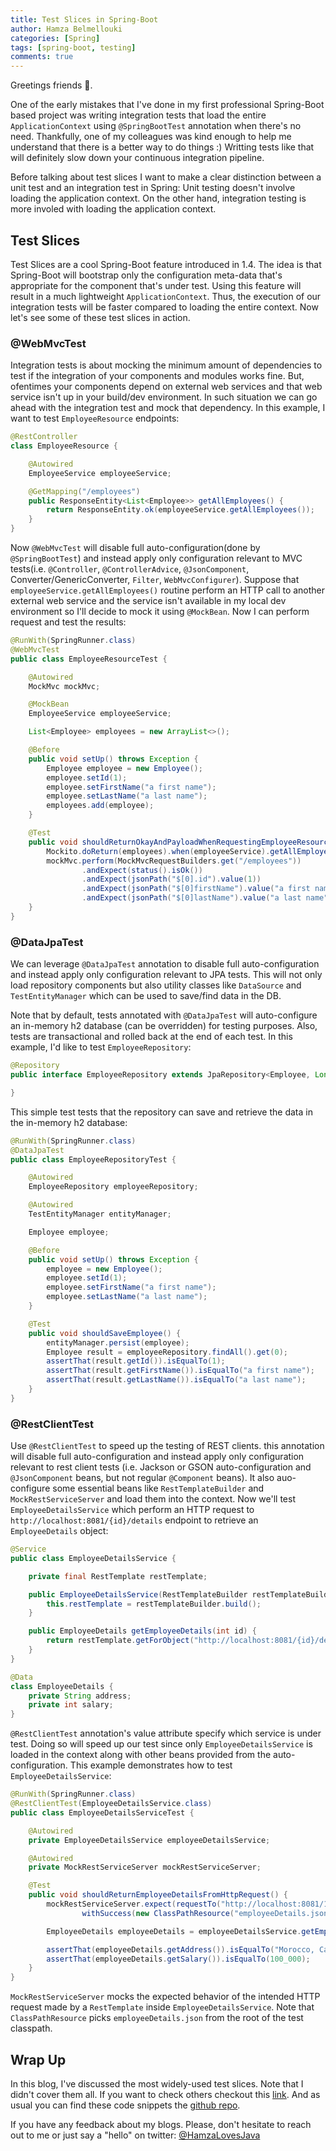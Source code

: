 ```yaml
---
title: Test Slices in Spring-Boot
author: Hamza Belmellouki
categories: [Spring]
tags: [spring-boot, testing]
comments: true
---
```


Greetings friends 👋.

One of the early mistakes that I've done in my first professional Spring-Boot based project was writing integration tests that load the entire `ApplicationContext` using `@SpringBootTest` annotation when there's no need. Thankfully, one of my colleagues was kind enough to help me understand that there is a better way to do things :) Writting tests like that will definitely slow down your continuous integration pipeline.

Before talking about test slices I want to make a clear distinction between a unit test and an integration test in Spring: Unit testing doesn't involve loading the application context. On the other hand, integration testing is more involed with loading the application context.

## Test Slices

Test Slices are a cool Spring-Boot feature introduced in 1.4. The idea is that Spring-Boot will bootstrap only the configuration meta-data that's appropriate for the component that's under test. Using this feature will result in a much lightweight `ApplicationContext`. Thus, the execution of our integration tests will be faster compared to loading the entire context. Now let's see some of these test slices in action.

### @WebMvcTest

Integration tests is about mocking the minimum amount of dependencies to test if the integration of your components and modules works fine. But, ofentimes your components depend on external web services and that web service isn't up in your build/dev environment. In such situation we can go ahead with the integration test and mock that dependency. In this example, I want to test `EmployeeResource` endpoints: 



```java
@RestController
class EmployeeResource {

    @Autowired
    EmployeeService employeeService;

    @GetMapping("/employees")
    public ResponseEntity<List<Employee>> getAllEmployees() {
        return ResponseEntity.ok(employeeService.getAllEmployees());
    }
}
```

Now `@WebMvcTest` will disable full auto-configuration(done by `@SpringBootTest`) and instead apply only configuration relevant to MVC tests(i.e. `@Controller`, `@ControllerAdvice`, `@JsonComponent`, Converter/GenericConverter, `Filter`, `WebMvcConfigurer`). Suppose that `employeeService.getAllEmployees()` routine perform an HTTP call to another external web service and the service isn't available in my local dev environment so I'll decide to mock it using `@MockBean`. Now I can perform request and test the results:

```java
@RunWith(SpringRunner.class)
@WebMvcTest
public class EmployeeResourceTest {

    @Autowired
    MockMvc mockMvc;

    @MockBean
    EmployeeService employeeService;

    List<Employee> employees = new ArrayList<>();

    @Before
    public void setUp() throws Exception {
        Employee employee = new Employee();
        employee.setId(1);
        employee.setFirstName("a first name");
        employee.setLastName("a last name");
        employees.add(employee);
    }

    @Test
    public void shouldReturnOkayAndPayloadWhenRequestingEmployeeResource() throws Exception {
        Mockito.doReturn(employees).when(employeeService).getAllEmployees();
        mockMvc.perform(MockMvcRequestBuilders.get("/employees"))
                .andExpect(status().isOk())
                .andExpect(jsonPath("$[0].id").value(1))
                .andExpect(jsonPath("$[0]firstName").value("a first name"))
                .andExpect(jsonPath("$[0]lastName").value("a last name"));
    }
}

```

### @DataJpaTest

We can leverage `@DataJpaTest` annotation to disable full auto-configuration and instead apply only configuration relevant to JPA tests. This will not only load repository components but also utility classes like `DataSource` and `TestEntityManager` which can be used to save/find data in the DB. 

Note that by default, tests annotated with `@DataJpaTest` will auto-configure an in-memory h2 database (can be overridden) for testing purposes. Also, tests are transactional and rolled back at the end of each test. In this example, I'd like to test `EmployeeRepository`:

```java
@Repository
public interface EmployeeRepository extends JpaRepository<Employee, Long> {

}

```

This simple test tests that the repository can save and retrieve the data in the in-memory h2 database:

```java
@RunWith(SpringRunner.class)
@DataJpaTest
public class EmployeeRepositoryTest {

    @Autowired
    EmployeeRepository employeeRepository;

    @Autowired
    TestEntityManager entityManager;

    Employee employee;

    @Before
    public void setUp() throws Exception {
        employee = new Employee();
        employee.setId(1);
        employee.setFirstName("a first name");
        employee.setLastName("a last name");
    }

    @Test
    public void shouldSaveEmployee() {
        entityManager.persist(employee);
        Employee result = employeeRepository.findAll().get(0);
        assertThat(result.getId()).isEqualTo(1);
        assertThat(result.getFirstName()).isEqualTo("a first name");
        assertThat(result.getLastName()).isEqualTo("a last name");
    }
}

```

### @RestClientTest

Use `@RestClientTest` to speed up the testing of REST clients. this annotation will disable full auto-configuration and instead apply only configuration relevant to rest client tests (i.e. Jackson or GSON auto-configuration and `@JsonComponent` beans, but not regular `@Component` beans). It also auo-configure some essential beans like `RestTemplateBuilder` and `MockRestServiceServer`  and load them into the context. Now we'll test `EmployeeDetailsService` which perform an HTTP request to `http://localhost:8081/{id}/details` endpoint to retrieve an `EmployeeDetails` object:

```java
@Service
public class EmployeeDetailsService {

    private final RestTemplate restTemplate;

    public EmployeeDetailsService(RestTemplateBuilder restTemplateBuilder) {
        this.restTemplate = restTemplateBuilder.build();
    }

    public EmployeeDetails getEmployeeDetails(int id) {
        return restTemplate.getForObject("http://localhost:8081/{id}/details", EmployeeDetails.class, id);
    }
}

@Data
class EmployeeDetails {
    private String address;
    private int salary;
}
```

`@RestClientTest` annotation's value attribute specify which service is under test. Doing so will speed up our test since only `EmployeeDetailsService` is loaded in the context along with other beans provided from the auto-configuration. This example demonstrates how to test `EmployeeDetailsService`:

```java
@RunWith(SpringRunner.class)
@RestClientTest(EmployeeDetailsService.class)
public class EmployeeDetailsServiceTest {

    @Autowired
    private EmployeeDetailsService employeeDetailsService;

    @Autowired
    private MockRestServiceServer mockRestServiceServer;

    @Test
    public void shouldReturnEmployeeDetailsFromHttpRequest() {
        mockRestServiceServer.expect(requestTo("http://localhost:8081/1/details")).andRespond(
                withSuccess(new ClassPathResource("employeeDetails.json"), MediaType.APPLICATION_JSON));

        EmployeeDetails employeeDetails = employeeDetailsService.getEmployeeDetails(1);

        assertThat(employeeDetails.getAddress()).isEqualTo("Morocco, Casablanca, Maarif");
        assertThat(employeeDetails.getSalary()).isEqualTo(100_000);
    }
}
```

`MockRestServiceServer` mocks the expected behavior of the intended HTTP request made by a `RestTemplate` inside `EmployeeDetailsService`. Note that `ClassPathResource` picks `employeeDetails.json` from the root of the test classpath.

## Wrap Up

In this blog, I've discussed the most widely-used test slices. Note that I didn't cover them all. If you want to check others checkout this [link](https://github.com/spring-projects/spring-boot/tree/master/spring-boot-project/spring-boot-test-autoconfigure/src/main/java/org/springframework/boot/test/autoconfigure). And as usual you can find these code snippets the [github repo](https://github.com/Hamzablm/test-slices).

If you have any feedback about my blogs. Please, don't hesitate to reach out to me or just say a "hello" on twitter: [@HamzaLovesJava](https://twitter.com/HamzaLovesJava)